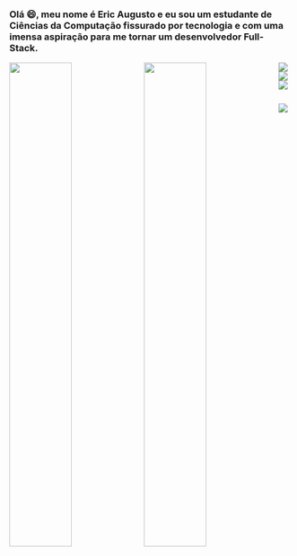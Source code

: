 ### Olá 😄, meu nome é Eric Augusto e eu sou um estudante de Ciências da Computação fissurado por tecnologia e com uma imensa aspiração para me tornar um desenvolvedor Full-Stack.

<img align="left" width="47%" src="https://github-readme-stats.vercel.app/api?username=ericaugusto-git&show_icons=true&theme=algolia" />
<img align="left" width="47%" height="47%" src="https://github-readme-stats.vercel.app/api/top-langs/?username=anuraghazra&layout=compact" />

<img align="left" src="https://img.shields.io/badge/java-%23ED8B00.svg?style=for-the-badge&logo=java&logoColor=white" />
<img align="left" src="https://img.shields.io/badge/python-3670A0?style=for-the-badge&logo=python&logoColor=ffdd54" />
<img align="left" src="https://img.shields.io/badge/angular-%23DD0031.svg?style=for-the-badge&logo=angular&logoColor=white" />
<img align="left" style="margin-top: 25px;" src="https://img.shields.io/badge/typescript-%23007ACC.svg?style=for-the-badge&logo=typescript&logoColor=white" />


<!--
**ericaugusto-git/ericaugusto-git** is a ✨ _special_ ✨ repository because its `README.md` (this file) appears on your GitHub profile.

Here are some ideas to get you started:

- 🔭 I’m currently working on ...
- 🌱 I’m currently learning ...
- 👯 I’m looking to collaborate on ...
- 🤔 I’m looking for help with ...
- 💬 Ask me about ...
- 📫 How to reach me: ...
- 😄 Pronouns: ...
- ⚡ Fun fact: ...
-->
